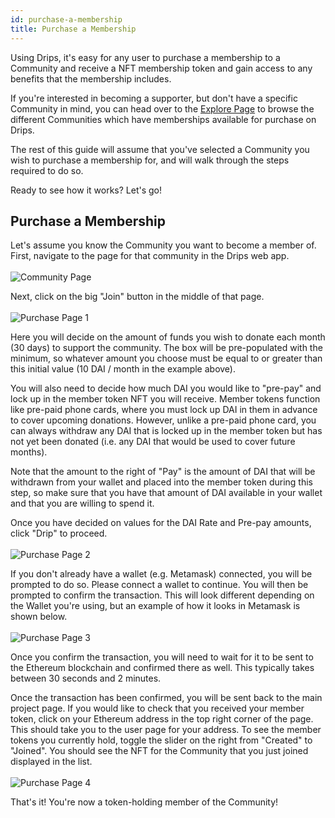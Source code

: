 ```yaml
---
id: purchase-a-membership
title: Purchase a Membership
---
```


Using Drips, it's easy for any user to purchase a membership to a Community and receive 
a NFT membership token and gain access to any benefits that the membership includes.

If you're interested in becoming a supporter, but don't have a specific Community
in mind, you can head over to the [Explore Page][da] to browse the different Communities
which have memberships available for purchase on Drips.

The rest of this guide will assume that you've selected a Community you wish
to purchase a membership for, and will walk through the steps required to do so.

Ready to see how it works? Let's go!

## Purchase a Membership

Let's assume you know the Community you want to become a member of. First, navigate to the
page for that community in the Drips web app.
</br>  
![Community Page][c8]

Next, click on the big "Join" button in the middle of that page.
</br>  
![Purchase Page 1][p1]

Here you will decide on the amount of funds you wish to donate each month (30 days) to
support the community. The box will be pre-populated with the minimum, so whatever
amount you choose must be equal to or greater than this initial value (10 DAI / month 
in the example above).

You will also need to decide how much DAI you would like to "pre-pay" and lock up in the
member token NFT you will receive. Member tokens function like pre-paid phone cards, where
you must lock up DAI in them in advance to cover upcoming donations. However,
unlike a pre-paid phone card, you can always withdraw any DAI that is locked up in the
member token but has not yet been donated (i.e. any DAI that would be used to cover future
months).

Note that the amount to the right of "Pay" is the amount of DAI that will be withdrawn from 
your wallet and placed into the member token during this step, so make sure that you have 
that amount of DAI available in your wallet and that you are willing to spend it.

Once you have decided on values for the DAI Rate and Pre-pay amounts, click "Drip" to proceed. 
</br>  
![Purchase Page 2][p2]

If you don't already have a wallet (e.g. Metamask) connected, you will be prompted to do so.
Please connect a wallet to continue. You will then be prompted to confirm the transaction.
This will look different depending on the Wallet you're using, but an example of how it
looks in Metamask is shown below.
</br>  
![Purchase Page 3][p3]

Once you confirm the transaction, you will need to wait for it to be sent to the Ethereum
blockchain and confirmed there as well. This typically takes between 30 seconds and 2 minutes.

Once the transaction has been confirmed, you will be sent back to the main project page. If
you would like to check that you received your member token, click on your Ethereum address
in the top right corner of the page. This should take you to the user page for your address.
To see the member tokens you currently hold, toggle the slider on the right from "Created" to
"Joined". You should see the NFT for the Community that you just joined displayed in the list.
</br>  
![Purchase Page 4][p4]

That's it! You're now a token-holding member of the Community!

[da]: https://drips.radicle.network/
[c8]: /img/drips_create8.png
[p1]: /img/drips_purchase1.png
[p2]: /img/drips_purchase2.png
[p3]: /img/drips_purchase3.png
[p4]: /img/drips_purchase4.png
